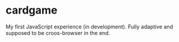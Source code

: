 # cardgame
My first JavaScript experience (in development).
Fully adaptive and supposed to be croos-browser in the end.
